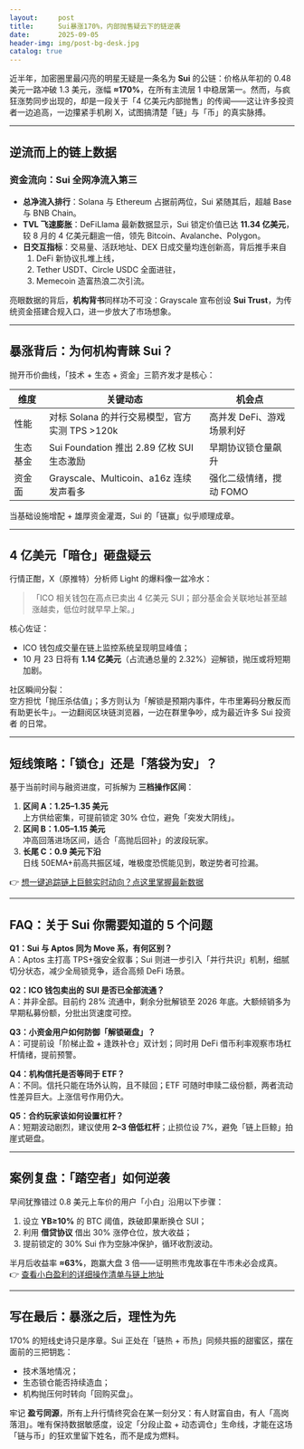 ```yaml
---
layout:     post
title:      Sui暴涨170%，内部抛售疑云下的链逆袭
date:       2025-09-05
header-img: img/post-bg-desk.jpg
catalog: true
---
```


近半年，加密圈里最闪亮的明星无疑是一条名为 **Sui** 的公链：价格从年初的 0.48 美元一路冲破 1.3 美元，涨幅 **≈170%**，在所有主流层 1 中稳居第一。然而，与疯狂涨势同步出现的，却是一段关于「4 亿美元内部抛售」的传闻——这让许多投资者一边追高，一边攥紧手机刷 X，试图搞清楚「链」与「币」的真实脉搏。

---

## 逆流而上的链上数据

### 资金流向：Sui 全网净流入第三

- **总净流入排行**：Solana 与 Ethereum 占据前两位，Sui 紧随其后，超越 Base 与 BNB Chain。  
- **TVL 飞速膨胀**：DeFiLlama 最新数据显示，Sui 锁定价值已达 **11.34 亿美元**，较 8 月的 4 亿美元翻逾一倍，领先 Bitcoin、Avalanche、Polygon。  
- **日交互指标**：交易量、活跃地址、DEX 日成交量均连创新高，背后推手来自  
  1. DeFi 新协议扎堆上线，  
  2. Tether USDT、Circle USDC 全面进驻，  
  3. Memecoin 造富热浪二次引流。

亮眼数据的背后，**机构背书**同样功不可没：Grayscale 宣布创设 **Sui Trust**，为传统资金搭建合规入口，进一步放大了市场想象。

---

## 暴涨背后：为何机构青睐 Sui？

抛开币价曲线，「技术 + 生态 + 资金」三箭齐发才是核心：

| 维度 | 关键动态 | 机会点 |
|------|-----------|--------|
| 性能 | 对标 Solana 的并行交易模型，官方实测 TPS >120k | 高并发 DeFi、游戏场景利好 |
| 生态基金 | Sui Foundation 推出 2.89 亿枚 SUI 生态激励 | 早期协议锁仓量飙升 |
| 资金面 | Grayscale、Multicoin、a16z 连续发声看多 | 强化二级情绪，搅动 FOMO |

当基础设施增配 + 雄厚资金灌溉，Sui 的「链赢」似乎顺理成章。

---

## 4 亿美元「暗仓」砸盘疑云

行情正酣，X（原推特）分析师 Light 的爆料像一盆冷水：

> 「ICO 相关钱包在高点已卖出 4 亿美元 SUI；部分基金会关联地址甚至越涨越卖，低位时就早早上架。」

核心佐证：

- ICO 钱包成交量在链上监控系统呈现明显峰值；
- 10 月 23 日将有 **1.14 亿美元**（占流通总量的 2.32%）迎解锁，抛压或将短期加剧。

社区瞬间分裂：  
空方担忧「抛压杀估值」；多方则认为「解锁是预期内事件，牛市里筹码分散反而有助更长牛」。一边翻阅区块链浏览器，一边在群里争吵，成为最近许多 Sui 投资者 的日常。

---

## 短线策略：「锁仓」还是「落袋为安」？

基于当前时间与融资进度，可拆解为 **三档操作区间**：

1. **区间 A：1.25–1.35 美元**  
   上方供给密集，可提前锁定 30% 仓位，避免「突发大阴线」。
2. **区间 B：1.05–1.15 美元**  
   冲高回落进场区间，适合「高抛后回补」的波段玩家。
3. **长尾 C：0.9 美元下沿**  
   日线 50EMA+前高共振区域，唯极度恐慌能见到，敢逆势者可捡漏。

👉 [想一键追踪链上巨鲸实时动向？点这里掌握最新数据](https://okxdog.com/)

---

## FAQ：关于 Sui 你需要知道的 5 个问题

**Q1：Sui 与 Aptos 同为 Move 系，有何区别？**  
A：Aptos 主打高 TPS+强安全叙事；Sui 则进一步引入「并行共识」机制，细腻切分状态，减少全局锁竞争，适合高频 DeFi 场景。

**Q2：ICO 钱包卖出的 SUI 是否已全部流通？**  
A：并非全部。目前约 28% 流通中，剩余分批解锁至 2026 年底。大额倾销多为早期私募份额，分批出货速度可控。

**Q3：小资金用户如何防御「解锁砸盘」？**  
A：可提前设「阶梯止盈 + 逢跌补仓」双计划；同时用 DeFi 借币利率观察市场杠杆情绪，提前预警。

**Q4：机构信托是否等同于 ETF？**  
A：不同。信托只能在场外认购，且不赎回；ETF 可随时申赎二级份额，两者流动性差异巨大。上涨信号作用仍大。

**Q5：合约玩家该如何设置杠杆？**  
A：短期波动剧烈，建议使用 **2–3 倍低杠杆**；止损位设 7%，避免「链上巨鲸」拍崖式砸盘。

---

## 案例复盘：「踏空者」如何逆袭

早间犹豫错过 0.8 美元上车价的用户「小白」沿用以下步骤：

1. 设立 **YB≥10%** 的 BTC 阈值，跌破即果断换仓 SUI；
2. 利用 **借贷协议** 借出 30% 涨停仓位，放大收益；
3. 提前锁定的 30% Sui 作为空脉冲保护，循环收割波动。

半月后收益率 **≈63%**，跑赢大盘 3 倍——证明熊市鬼故事在牛市未必会成真。  
👉 [查看小白盈利的详细操作清单与链上地址](https://okxdog.com/)

---

## 写在最后：暴涨之后，理性为先

170% 的短线史诗只是序章。Sui 正处在「链热 + 币热」同频共振的甜蜜区，摆在面前的三把钥匙：  
- 技术落地情况；  
- 生态锁仓能否持续造血；  
- 机构抛压何时转向「回购买盘」。  

牢记 **盈亏同源**，所有上升行情终究会在某一刻分叉：有人财富自由，有人「高岗落泪」。唯有保持数据敏感度，设定「分段止盈 + 动态调仓」生命线，才能在这场「链与币」的狂欢里留下姓名，而不是成为燃料。